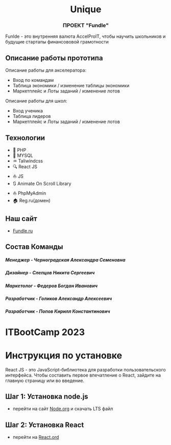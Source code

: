 <h1 align="center">Unique</h1>
<h3 align="center">ПРОЕКТ "Fundle"</h3>
Funlde - это внутренняя валюта AccelProIT, чтобы научить школьников и будущие стартапы финансововой грамотности

## Описание работы прототипа

Описание работы для акселератора:

- Вход по командам
- Таблица экономики / изменение таблицы экономики
- Маркетплейс и Лоты заданий / изменение лотов

Описание работы для школ:

- Вход ученика
- Таблица лидеров 
- Маркетплейс и Лоты заданий / изменение лотов


## Технологии

- 🐘 PHP
- 🐬 MYSQL
- ♒ Taliwindcss
- 🔍 React JS
- ⛵ JS
- 🔃 Animate On Scroll Library
- ⛵ PhpMyAdmin
- 🏠 Reg.ru(домен)
  
## Наш сайт

- [Fundle.ru](https://Fundle.ru)

## Состав Команды

<h5>Менеджер - Черноградская Александра Семеновна</h5>
<h3></h3>
<h5>Дизайнер - Слепцов Никита Сергеевич</h5>
<h3></h3>
<h5>Маркетолог - Федеров Богдан Иванович</h5>
<h3></h3>
<h5>Разработчик - Голиков Александр Алексеевич</h5>
<h3></h3>
<h5>Разработчик - Попов Кирилл Константинович</h5>
<h3></h3>

# ITBootCamp 2023


# Инструкция по установке

React JS - это JavaScript-библиотека для разработки пользовательского интерфейса. Чтобы составить первое впечатление о React, зайдите на главную страницу или во введение.

## Шаг 1: Установка node.js

- перейти на сайт [Node.org](https://nodejs.org/en) и скачать LTS файл

## Шаг 2: Установка React
- перейти на [React.ord](https://ru.legacy.reactjs.org/docs/create-a-new-react-app.html)
